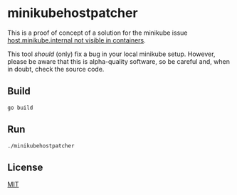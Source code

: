 # minikubehostpatcher

This is a proof of concept of a solution for the minikube issue [host.minikube.internal not visible in containers](https://github.com/kubernetes/minikube/issues/8439).

This tool _should_ (only) fix a bug in your local minikube setup. However, please be aware that this is alpha-quality software, so be careful and, when in doubt, check the source code.

## Build

`go build`

## Run

`./minikubehostpatcher`

## License

[MIT](https://github.com/patrickhoefler/minikubehostpatcher/blob/main/LICENSE)
